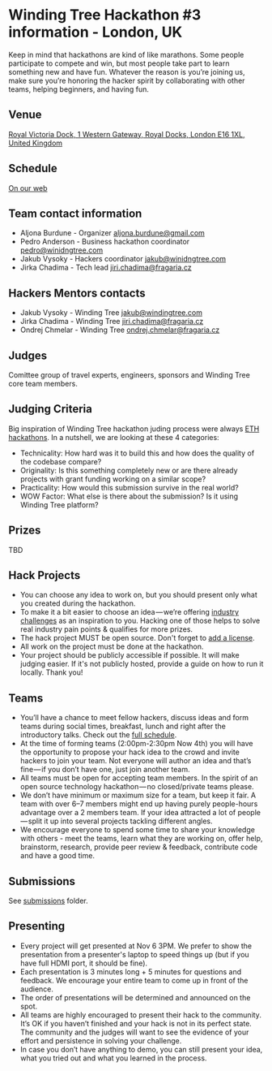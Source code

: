 # Winding Tree Hackathon #3 information - London, UK

Keep in mind that hackathons are kind of like marathons. Some people participate to compete and win, but most people take part to learn something new and have fun. Whatever the reason is you’re joining us, make sure you’re honoring the hacker spirit by collaborating with other teams, helping beginners, and having fun.

## Venue

[Royal Victoria Dock, 1 Western Gateway, Royal Docks, London E16 1XL, United Kingdom](https://www.google.co.uk/maps/place/ExCeL+London/@51.5084601,0.0276573,17z/data=!3m1!4b1!4m5!3m4!1s0x47d8a80ce609e50d:0xa0de5f705d7aec7!8m2!3d51.5084601!4d0.029846)

## Schedule

[On our web](https://windingtree.com/hacktravelprogram)

## Team contact information

- Aljona Burdune - Organizer <aljona.burdune@gmail.com>
- Pedro Anderson - Business hackathon coordinator <pedro@winidngtree.com>
- Jakub Vysoky - Hackers coordinator <jakub@winidngtree.com>
- Jirka Chadima - Tech lead <jiri.chadima@fragaria.cz>

## Hackers Mentors contacts

- Jakub Vysoky - Winding Tree <jakub@windingtree.com>
- Jirka Chadima - Winding Tree <jiri.chadima@fragaria.cz>
- Ondrej Chmelar - Winding Tree <ondrej.chmelar@fragaria.cz>

## Judges

Comittee group of travel experts, engineers, sponsors and Winding Tree core team members.

## Judging Criteria

Big inspiration of Winding Tree hackathon juding process were always
[ETH hackathons](https://medium.com/ethberlin/open-sourcing-our-judging-process-75b77f6ba459).
In a nutshell, we are looking at these 4 categories:

* Technicality: How hard was it to build this and how does the quality of the codebase compare?
* Originality: Is this something completely new or are there already projects with grant funding working on a similar scope?
* Practicality: How would this submission survive in the real world?
* WOW Factor: What else is there about the submission? Is it using Winding Tree platform?

## Prizes

TBD

## Hack Projects

- You can choose any idea to work on, but you should present only what you created during the hackathon.
- To make it a bit easier to choose an idea — we’re offering [industry challenges](https://github.com/windingtree/wt-hackathon/issues) as an inspiration to you. Hacking one of those helps to solve real industry pain points & qualifies for more prizes.
- The hack project MUST be open source. Don't forget to [add a license](https://choosealicense.com/).
- All work on the project must be done at the hackathon.
- Your project should be publicly accessible if possible. It will make judging easier. If it's not publicly hosted, provide a guide on how to run it locally. Thank you!

## Teams

- You’ll have a chance to meet fellow hackers, discuss ideas and form teams during social times, breakfast, lunch and right after the introductory talks. Check out the [full schedule](https://windingtree.com/hacktravelprogram).
- At the time of forming teams (2:00pm-2:30pm Now 4th) you will have the opportunity to propose your hack idea to the crowd and invite hackers to join your team. Not everyone will author an idea and that’s fine — if you don’t have one, just join another team.
- All teams must be open for accepting team members. In the spirit of an open source technology hackathon — no closed/private teams please.
- We don’t have minimum or maximum size for a team, but keep it fair. A team with over 6–7 members might end up having purely people-hours advantage over a 2 members team. If your idea attracted a lot of people — split it up into several projects tackling different angles.
- We encourage everyone to spend some time to share your knowledge with others - meet the teams, learn what they are working on, offer help, brainstorm, research, provide peer review & feedback, contribute code and have a good time.

## Submissions

See [submissions](https://github.com/windingtree/wt-hackathon/tree/master/submissions) folder.

## Presenting

- Every project will get presented at Nov 6 3PM. We prefer to show the presentation from a presenter's laptop to speed things up (but if you have full HDMI port, it should be fine).
- Each presentation is 3 minutes long + 5 minutes for questions and feedback. We encourage your entire team to come up in front of the audience.
- The order of presentations will be determined and announced on the spot.
- All teams are highly encouraged to present their hack to the community. It’s OK if you haven’t finished and your hack is not in its perfect state. The community and the judges will want to see the evidence of your effort and persistence in solving your challenge.
- In case you don’t have anything to demo, you can still present your idea, what you tried out and what you learned in the process.
